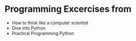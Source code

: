 Programming Excercises from
=================

- How to think like a computer scientist
- Dive into Python
- Practical Programming Python
